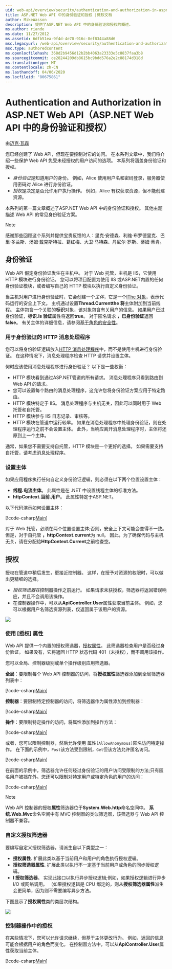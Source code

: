 ```yaml
---
uid: web-api/overview/security/authentication-and-authorization-in-aspnet-web-api
title: ASP.NET Web API 中的身份验证和授权 |微软文档
author: MikeWasson
description: 提供了ASP.NET Web API 中的身份验证和授权的概述。
ms.author: riande
ms.date: 11/27/2012
ms.assetid: 6dfb51ea-9f4d-4e70-916c-8ef8344a88d6
msc.legacyurl: /web-api/overview/security/authentication-and-authorization-in-aspnet-web-api
msc.type: authoredcontent
ms.openlocfilehash: 368d2b9456d12b2bb4063a23333e5c8837faa3b8
ms.sourcegitcommit: ce28244209db8615bc9bdd576a2e2c88174d318d
ms.translationtype: MT
ms.contentlocale: zh-CN
ms.lasthandoff: 04/06/2020
ms.locfileid: "80675861"
---
```

# <a name="authentication-and-authorization-in-aspnet-web-api"></a>Authentication and Authorization in ASP.NET Web API（ASP.NET Web API 中的身份验证和授权）

由[迈克·瓦森](https://github.com/MikeWasson)

您已经创建了 Web API，但现在要控制对它的访问。 在本系列文章中，我们将介绍一些保护 Web API 免受未经授权的用户访问的选项。 本系列将涵盖身份验证和授权。

- *身份验证*是知道用户的身份。 例如，Alice 使用用户名和密码登录，服务器使用密码对 Alice 进行身份验证。
- *授权*是决定是否允许用户执行操作。 例如，Alice 有权获取资源，但不能创建资源。

本系列的第一篇文章概述了ASP.NET Web API 中的身份验证和授权。 其他主题描述 Web API 的常见身份验证方案。

> [!NOTE]
> 感谢那些回顾这个系列并提供宝贵反馈的人：里克·安德森、利维·布罗德里克、巴里·多兰斯、汤姆·戴克斯特拉、葛红梅、大卫·马特森、丹尼尔·罗斯、蒂姆·蒂肯。

## <a name="authentication"></a>身份验证

Web API 假定身份验证发生在主机中。 对于 Web 托管，主机是 IIS，它使用 HTTP 模块进行身份验证。 您可以将项目配置为使用 IIS 或ASP.NET内置的任何身份验证模块，或者编写自己的 HTTP 模块以执行自定义身份验证。

当主机对用户进行身份验证时，它会创建一个*主体*，它是一个[IThe 对象](https://msdn.microsoft.com/library/System.Security.Principal.IPrincipal.aspx)，表示代码运行的安全上下文。 主机通过设置**Thread.Currentthe 将**主体附加到当前线程。 主体包含一个关联的**标识**对象，该对象包含有关用户的信息。 如果用户已过身份验证，**标识.Is 验证**属性将返回**true**。 对于匿名请求 **，已身份验证**返回**false**。 有关主体的详细信息，请参阅[基于角色的安全性](https://msdn.microsoft.com/library/shz8h065.aspx)。

### <a name="http-message-handlers-for-authentication"></a>用于身份验证的 HTTP 消息处理程序

您可以将身份验证逻辑放入[HTTP 消息处理程序](../advanced/http-message-handlers.md)中，而不是使用主机进行身份验证。 在这种情况下，消息处理程序检查 HTTP 请求并设置主体。

何时应该使用消息处理程序进行身份验证？ 以下是一些权衡：

- HTTP 模块看到通过ASP.NET管道的所有请求。 消息处理程序只看到路由到 Web API 的请求。
- 您可以设置每个路由的消息处理程序，这允许您将身份验证方案应用于特定路由。
- HTTP 模块特定于 IIS。 消息处理程序与主机无关，因此可以同时用于 Web 托管和自托管。
- HTTP 模块参与 IIS 日志记录、审核等。
- HTTP 模块在管道中运行较早。 如果在消息处理程序中处理身份验证，则在处理程序运行之前不会设置主体。 此外，当响应离开消息处理程序时，主体将还原到上一个主体。

通常，如果您不需要支持自托管，HTTP 模块是一个更好的选择。 如果需要支持自托管，请考虑消息处理程序。

### <a name="setting-the-principal"></a>设置主体

如果应用程序执行任何自定义身份验证逻辑，则必须在以下两个位置设置主体：

- **线程.电流主体**。 此属性是在 .NET 中设置线程主体的标准方法。
- **httpContext.当前.用户**。 此属性特定于ASP.NET。

以下代码演示如何设置主体：

[!code-csharp[Main](authentication-and-authorization-in-aspnet-web-api/samples/sample1.cs)]

对于 Web 托管，必须在两个位置设置主体;否则，安全上下文可能会变得不一致。 但是，对于自托管 **，httpContext.current**为 null。 因此，为了确保代码与主机无关，请在分配给**HttpContext.Current**之前检查空。

## <a name="authorization"></a>授权

授权在管道中稍后发生，更接近控制器。 这样，在授予对资源的权限时，可以做出更精细的选择。

- *授权筛选器在*控制器操作之前运行。 如果请求未获授权，筛选器将返回错误响应，并且不会调用该操作。
- 在控制器操作中，可以从**ApiController.User**属性获取当前主体。 例如，您可以根据用户名筛选资源列表，仅返回属于该用户的资源。

![](authentication-and-authorization-in-aspnet-web-api/_static/image1.png)

<a id="auth3"></a>
### <a name="using-the-authorize-attribute"></a>使用 [授权] 属性

Web API 提供一个内置的授权筛选器，[授权属性](https://msdn.microsoft.com/library/system.web.http.authorizeattribute.aspx)。 此筛选器检查用户是否经过身份验证。 如果没有，它将返回 HTTP 状态代码 401（未授权），而不调用该操作。

您可以全局、控制器级别或单个操作级别应用筛选器。

**全局**：要限制每个 Web API 控制器的访问，将**授权属性**筛选器添加到全局筛选器列表中：

[!code-csharp[Main](authentication-and-authorization-in-aspnet-web-api/samples/sample2.cs)]

**控制器**：要限制特定控制器的访问，将筛选器作为属性添加到控制器：

[!code-csharp[Main](authentication-and-authorization-in-aspnet-web-api/samples/sample3.cs)]

**操作**：要限制特定操作的访问，将属性添加到操作方法：

[!code-csharp[Main](authentication-and-authorization-in-aspnet-web-api/samples/sample4.cs)]

或者，您可以限制控制器，然后允许使用 属性`[AllowAnonymous]`匿名访问特定操作。 在下面的示例中，`Post`该方法受到限制，`Get`但该方法允许匿名访问。

[!code-csharp[Main](authentication-and-authorization-in-aspnet-web-api/samples/sample5.cs)]

在前面的示例中，筛选器允许任何经过身份验证的用户访问受限制的方法;只有匿名用户被挡在外。您还可以限制对特定用户或特定角色的用户的访问：

[!code-csharp[Main](authentication-and-authorization-in-aspnet-web-api/samples/sample6.cs)]

> [!NOTE]
> Web API 控制器的授权**属性**筛选器位于**System.Web.http**命名空间中。 **系统.Web.Mvc**命名空间中有 MVC 控制器的类似筛选器，该筛选器与 Web API 控制器不兼容。

### <a name="custom-authorization-filters"></a>自定义授权筛选器

要编写自定义授权筛选器，请派生自以下类型之一：

- **授权属性**. 扩展此类以基于当前用户和用户的角色执行授权逻辑。
- **授权筛选器属性**. 扩展此类以执行不一定基于当前用户或角色的同步授权逻辑。
- **I 授权筛选器**。 实现此接口以执行异步授权逻辑;例如，如果授权逻辑进行异步 I/O 或网络调用。 （如果授权逻辑是 CPU 绑定的，则从**授权筛选器属性**派生会更简单，因为则不需要编写异步方法。

下图显示了**授权属性**类的类层次结构。

![](authentication-and-authorization-in-aspnet-web-api/_static/image2.png)

### <a name="authorization-inside-a-controller-action"></a>控制器操作中的授权

在某些情况下，您可以允许请求继续，但基于主体更改行为。 例如，返回的信息可能会根据用户的角色而变化。 在控制器方法中，可以从**ApiController.User**属性获取当前主体。

[!code-csharp[Main](authentication-and-authorization-in-aspnet-web-api/samples/sample7.cs)]
